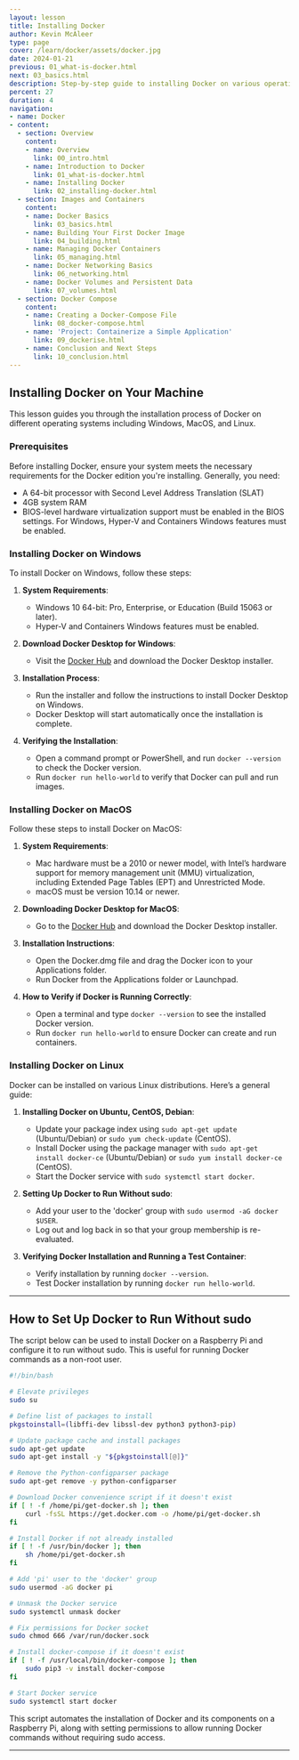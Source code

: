 ```yaml
---
layout: lesson
title: Installing Docker
author: Kevin McAleer
type: page
cover: /learn/docker/assets/docker.jpg
date: 2024-01-21
previous: 01_what-is-docker.html
next: 03_basics.html
description: Step-by-step guide to installing Docker on various operating systems.
percent: 27
duration: 4
navigation:
- name: Docker
- content:
  - section: Overview
    content:
    - name: Overview
      link: 00_intro.html
    - name: Introduction to Docker
      link: 01_what-is-docker.html
    - name: Installing Docker
      link: 02_installing-docker.html
  - section: Images and Containers
    content:
    - name: Docker Basics
      link: 03_basics.html
    - name: Building Your First Docker Image
      link: 04_building.html
    - name: Managing Docker Containers
      link: 05_managing.html
    - name: Docker Networking Basics
      link: 06_networking.html
    - name: Docker Volumes and Persistent Data
      link: 07_volumes.html
  - section: Docker Compose
    content:
    - name: Creating a Docker-Compose File
      link: 08_docker-compose.html
    - name: 'Project: Containerize a Simple Application'
      link: 09_dockerise.html
    - name: Conclusion and Next Steps
      link: 10_conclusion.html
---
```



## Installing Docker on Your Machine

This lesson guides you through the installation process of Docker on different operating systems including Windows, MacOS, and Linux.

### Prerequisites

Before installing Docker, ensure your system meets the necessary requirements for the Docker edition you're installing. Generally, you need:

- A 64-bit processor with Second Level Address Translation (SLAT)
- 4GB system RAM
- BIOS-level hardware virtualization support must be enabled in the BIOS settings. For Windows, Hyper-V and Containers Windows features must be enabled.

### Installing Docker on Windows

To install Docker on Windows, follow these steps:

1. **System Requirements**:
   - Windows 10 64-bit: Pro, Enterprise, or Education (Build 15063 or later).
   - Hyper-V and Containers Windows features must be enabled.

2. **Download Docker Desktop for Windows**:
   - Visit the [Docker Hub](https://hub.docker.com/editions/community/docker-ce-desktop-windows/) and download the Docker Desktop installer.

3. **Installation Process**:
   - Run the installer and follow the instructions to install Docker Desktop on Windows.
   - Docker Desktop will start automatically once the installation is complete.

4. **Verifying the Installation**:
   - Open a command prompt or PowerShell, and run `docker --version` to check the Docker version.
   - Run `docker run hello-world` to verify that Docker can pull and run images.

### Installing Docker on MacOS

Follow these steps to install Docker on MacOS:

1. **System Requirements**:
   - Mac hardware must be a 2010 or newer model, with Intel’s hardware support for memory management unit (MMU) virtualization, including Extended Page Tables (EPT) and Unrestricted Mode.
   - macOS must be version 10.14 or newer.

2. **Downloading Docker Desktop for MacOS**:
   - Go to the [Docker Hub](https://hub.docker.com/editions/community/docker-ce-desktop-mac/) and download the Docker Desktop installer.

3. **Installation Instructions**:
   - Open the Docker.dmg file and drag the Docker icon to your Applications folder.
   - Run Docker from the Applications folder or Launchpad.

4. **How to Verify if Docker is Running Correctly**:
   - Open a terminal and type `docker --version` to see the installed Docker version.
   - Run `docker run hello-world` to ensure Docker can create and run containers.

### Installing Docker on Linux

Docker can be installed on various Linux distributions. Here’s a general guide:

1. **Installing Docker on Ubuntu, CentOS, Debian**:
   - Update your package index using `sudo apt-get update` (Ubuntu/Debian) or `sudo yum check-update` (CentOS).
   - Install Docker using the package manager with `sudo apt-get install docker-ce` (Ubuntu/Debian) or `sudo yum install docker-ce` (CentOS).
   - Start the Docker service with `sudo systemctl start docker`.

2. **Setting Up Docker to Run Without sudo**:
   - Add your user to the 'docker' group with `sudo usermod -aG docker $USER`.
   - Log out and log back in so that your group membership is re-evaluated.

3. **Verifying Docker Installation and Running a Test Container**:
   - Verify installation by running `docker --version`.
   - Test Docker installation by running `docker run hello-world`.

---

## How to Set Up Docker to Run Without sudo

The script below can be used to install Docker on a Raspberry Pi and configure it to run without sudo. This is useful for running Docker commands as a non-root user.

```bash
#!/bin/bash

# Elevate privileges
sudo su

# Define list of packages to install
pkgstoinstall=(libffi-dev libssl-dev python3 python3-pip)

# Update package cache and install packages
sudo apt-get update
sudo apt-get install -y "${pkgstoinstall[@]}"

# Remove the Python-configparser package
sudo apt-get remove -y python-configparser

# Download Docker convenience script if it doesn't exist
if [ ! -f /home/pi/get-docker.sh ]; then
    curl -fsSL https://get.docker.com -o /home/pi/get-docker.sh
fi

# Install Docker if not already installed
if [ ! -f /usr/bin/docker ]; then
    sh /home/pi/get-docker.sh
fi

# Add 'pi' user to the 'docker' group
sudo usermod -aG docker pi

# Unmask the Docker service
sudo systemctl unmask docker

# Fix permissions for Docker socket
sudo chmod 666 /var/run/docker.sock

# Install docker-compose if it doesn't exist
if [ ! -f /usr/local/bin/docker-compose ]; then
    sudo pip3 -v install docker-compose
fi

# Start Docker service
sudo systemctl start docker
```

This script automates the installation of Docker and its components on a Raspberry Pi, along with setting permissions to allow running Docker commands without requiring sudo access.

---
